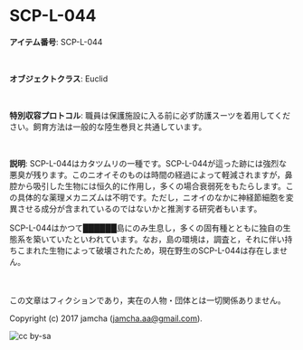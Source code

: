 # SCP-L-044

**アイテム番号**: SCP-L-044  

<br>  

**オブジェクトクラス**: Euclid  

<br>  

**特別収容プロトコル**: 職員は保護施設に入る前に必ず防護スーツを着用してください。飼育方法は一般的な陸生巻貝と共通しています。  

<br>  

**説明**: SCP-L-044はカタツムリの一種です。SCP-L-044が這った跡には強烈な悪臭が残ります。このニオイそのものは時間の経過によって軽減されますが，鼻腔から吸引した生物には恒久的に作用し，多くの場合衰弱死をもたらします。この具体的な薬理メカニズムは不明です。ただし，ニオイのなかに神経節細胞を変異させる成分が含まれているのではないかと推測する研究者もいます。  

SCP-L-044はかつて██████島にのみ生息し，多くの固有種とともに独自の生態系を築いていたといわれています。なお，島の環境は，調査と，それに伴い持ちこまれた生物によって破壊されたため，現在野生のSCP-L-044は存在しません。  

<br>  
<br>  
この文章はフィクションであり，実在の人物・団体とは一切関係ありません。  

Copyright (c) 2017 jamcha (jamcha.aa@gmail.com).  

![cc by-sa](http://i.creativecommons.org/l/by-sa/4.0/88x31.png)
